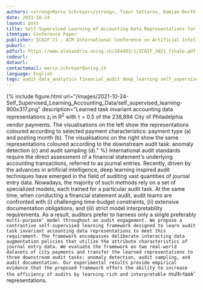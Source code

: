```yaml
---
authors: <strong>Marco Schreyer</strong>, Timur Sattarov, Damian Borth
date: 2021-10-24
layout: post
title: Self-Supervised Learning of Accounting Data Representations for Downstream Audit Tasks
itemtype: Conference Paper
publisher: ICAIF'21 - ACM International Conference on Artificial Intelligence in Finance
puburl: -
pdfurl: https://www.alexandria.unisg.ch/264493/1/ICAIF_2021_finale.pdf
codeurl:
dataurl:
contactemail: marco.schreyer@unisg.ch
language: English
tags: audit_data_analytics financial_audit deep_learning self_supervised_learning
---
```


{% include figure.html url="/images/2021-10-24-Self_Supervised_Learning_Accounting_Data/self_supervised_learning-900x317.png" 
description="Learned task invariant accounting data representations z<sub>i</sub> in R<sup>2</sup> with &tau; = 0.5 of the 238,894 City of Philadelphia vendor payments. The visualisations on the left show the representations coloured according to selected payment characteristics: payment type (a) and posting month (b). The visualisations on the right show the same representations coloured according to the downstream audit task: anomaly detection (c) and audit sampling (d)." %} 
International audit standards require the direct assessment of a financial statement's underlying accounting transactions, referred to as journal entries. Recently, driven by the advances in artificial intelligence, deep learning inspired audit techniques have emerged in the field of auditing vast quantities of journal entry data. Nowadays, the majority of such methods rely on a set of specialized models, each trained for a particular audit task. At the same time, when conducting a financial statement audit, audit teams are confronted with (i) challenging time-budget constraints, (ii) extensive documentation obligations, and (iii) strict model interpretability requirements. As a result, auditors prefer to harness only a single preferably `multi-purpose' model throughout an audit engagement. We propose a contrastive self-supervised learning framework designed to learn audit task invariant accounting data representations to meet this requirement. The framework encompasses deliberate interacting data augmentation policies that utilize the attribute characteristics of journal entry data. We evaluate the framework on two real-world datasets of city payments and transfer the learned representations to three downstream audit tasks: anomaly detection, audit sampling, and audit documentation. Our experimental results provide empirical evidence that the proposed framework offers the ability to increase the efficiency of audits by learning rich and interpretable `multi-task' representations.
